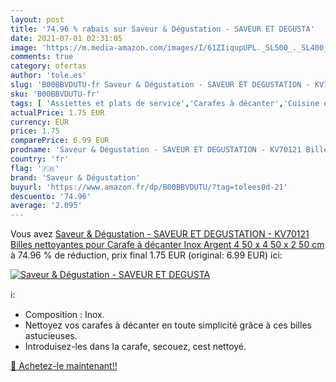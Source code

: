 ```yaml
---
layout: post
title: '74.96 % rabais sur Saveur & Dégustation - SAVEUR ET DEGUSTA'
date: 2021-07-01 02:31:05
image: 'https://m.media-amazon.com/images/I/61ZIiqupUPL._SL500_._SL400_.jpg'
comments: true
category: ofertas
author: 'tole.es'
slug: 'B00BBVDUTU-fr Saveur & Dégustation - SAVEUR ET DEGUSTATION - KV70121...'
sku: 'B00BBVDUTU-fr'
tags: [ 'Assiettes et plats de service','Carafes à décanter','Cuisine et Maison','Pichets, carafes et carafes à décanter','Vaisselle et arts de la table','Vaisselle et plats de service','saveur & dégustation', ]
actualPrice: 1.75 EUR
currency: EUR
price: 1.75
comparePrice: 6.99 EUR
prodname: 'Saveur & Dégustation - SAVEUR ET DEGUSTATION - KV70121 Billes nettoyantes pour Carafe à décanter Inox Argent 4 50 x 4 50 x 2 50 cm'
country: 'fr'
flag: '🇫🇷'
brand: 'Saveur & Dégustation'
buyurl: 'https://www.amazon.fr/dp/B00BBVDUTU/?tag=tolees0d-21'
descuento: '74.96'
average: '2.095'
---
```


Vous avez [Saveur & Dégustation - SAVEUR ET DEGUSTATION - KV70121 Billes nettoyantes pour Carafe à décanter Inox Argent 4 50 x 4 50 x 2 50 cm](https://www.amazon.fr/dp/B00BBVDUTU/?tag=tolees0d-21)  à  74.96 % de réduction, prix final  1.75 EUR (original: 6.99 EUR) ici:

[![Saveur & Dégustation - SAVEUR ET DEGUSTA](https://m.media-amazon.com/images/I/61ZIiqupUPL._SL500_._SL400_.jpg)](https://www.amazon.fr/dp/B00BBVDUTU/?tag=tolees0d-21)

ℹ️:

- Composition : Inox.
- Nettoyez vos carafes à décanter en toute simplicité grâce à ces billes astucieuses.
- Introduisez-les dans la carafe, secouez, cest nettoyé.

[🛒 Achetez-le maintenant!!](https://www.amazon.fr/dp/B00BBVDUTU/?tag=tolees0d-21)
